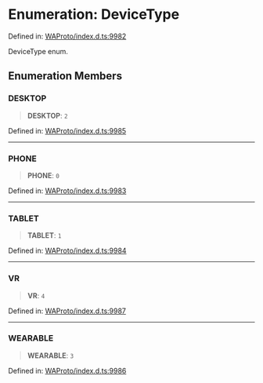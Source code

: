 # Enumeration: DeviceType

Defined in: [WAProto/index.d.ts:9982](https://github.com/Fokusdotid/bail/blob/043003e0dc220c8f52aef36f90c7026f3a192427/WAProto/index.d.ts#L9982)

DeviceType enum.

## Enumeration Members

### DESKTOP

> **DESKTOP**: `2`

Defined in: [WAProto/index.d.ts:9985](https://github.com/Fokusdotid/bail/blob/043003e0dc220c8f52aef36f90c7026f3a192427/WAProto/index.d.ts#L9985)

***

### PHONE

> **PHONE**: `0`

Defined in: [WAProto/index.d.ts:9983](https://github.com/Fokusdotid/bail/blob/043003e0dc220c8f52aef36f90c7026f3a192427/WAProto/index.d.ts#L9983)

***

### TABLET

> **TABLET**: `1`

Defined in: [WAProto/index.d.ts:9984](https://github.com/Fokusdotid/bail/blob/043003e0dc220c8f52aef36f90c7026f3a192427/WAProto/index.d.ts#L9984)

***

### VR

> **VR**: `4`

Defined in: [WAProto/index.d.ts:9987](https://github.com/Fokusdotid/bail/blob/043003e0dc220c8f52aef36f90c7026f3a192427/WAProto/index.d.ts#L9987)

***

### WEARABLE

> **WEARABLE**: `3`

Defined in: [WAProto/index.d.ts:9986](https://github.com/Fokusdotid/bail/blob/043003e0dc220c8f52aef36f90c7026f3a192427/WAProto/index.d.ts#L9986)
